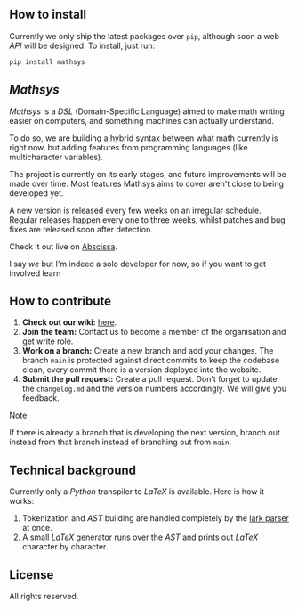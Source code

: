 ## How to install
Currently we only ship the latest packages over `pip`, although soon a web *API* will be designed. To install, just run:
```sh
pip install mathsys
```

## *Mathsys*
*Mathsys* is a *DSL* (Domain-Specific Language) aimed to make math writing easier on computers, and something machines can actually understand.

To do so, we are building a hybrid syntax between what math currently is right now, but adding features from programming languages (like multicharacter variables).

The project is currently on its early stages, and future improvements will be made over time. Most features Mathsys aims to cover aren't close to being developed yet.

A new version is released every few weeks on an irregular schedule. Regular releases happen every one to three weeks, whilst patches and bug fixes are released soon after detection.

Check it out live on [Abscissa](https://abscissa.eu/playground).

I say *we* but I'm indeed a solo developer for now, so if you want to get involved learn

## How to contribute
1. **Check out our wiki:** [here](https://github.com/abscissa-math/mathsys/wiki).
2. **Join the team:** Contact us to become a member of the organisation and get write role.
3. **Work on a branch:** Create a new branch and add your changes. The branch `main` is protected against direct commits to keep the codebase clean, every commit there is a version deployed into the website.
4. **Submit the pull request:** Create a pull request. Don't forget to update the `changelog.md` and the version numbers accordingly. We will give you feedback.

> [!NOTE]
> If there is already a branch that is developing the next version, branch out instead from that branch instead of branching out from `main`.

## Technical background
Currently only a *Python* transpiler to *LaTeX* is available. Here is how it works:
1. Tokenization and *AST* building are handled completely by the [lark parser](https://github.com/lark-parser/lark) at once.
2. A small *LaTeX* generator runs over the *AST* and prints out *LaTeX* character by character.

## License
All rights reserved.
